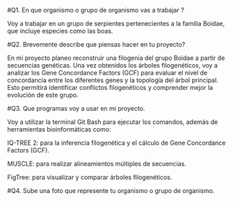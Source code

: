 #Q1. En que organismo o grupo de organismo vas a trabajar ?

Voy a trabajar en un grupo de serpientes pertenecientes a la familia Boidae, que incluye especies como las boas. 

#Q2. Brevemente describe que piensas hacer en tu proyecto?

En mi proyecto planeo reconstruir una filogenia del grupo Boidae a partir de secuencias genéticas. Una vez obtenidos los árboles filogenéticos, voy a analizar los Gene Concordance Factors (GCF) para evaluar el nivel de concordancia entre los diferentes genes y la topología del árbol principal. Esto permitirá identificar conflictos filogenéticos y comprender mejor la evolución de este grupo.

#Q3. Que programas voy a usar en mi proyecto. 

Voy a utilizar la terminal Git Bash para ejecutar los comandos, además de herramientas bioinformáticas como:

IQ-TREE 2: para la inferencia filogenética y el cálculo de Gene Concordance Factors (GCF).

MUSCLE: para realizar alineamientos múltiples de secuencias.

FigTree: para visualizar y comparar árboles filogenéticos.

#Q4. Sube una foto que represente tu organismo o grupo de organismo.
